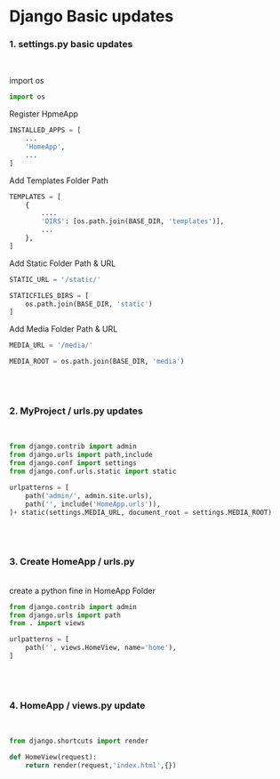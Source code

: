 # Django Basic updates
<h3>1. settings.py basic updates</h3> <br>

import os
```python
import os
```
Register HpmeApp
```python
INSTALLED_APPS = [
    ...
    'HomeApp',
    ...
]
```
Add Templates Folder Path
```python
TEMPLATES = [
    {
        ....
        'DIRS': [os.path.join(BASE_DIR, 'templates')],
        ...
    },
]
```
Add Static Folder Path & URL 
```python
STATIC_URL = '/static/'

STATICFILES_DIRS = [
    os.path.join(BASE_DIR, 'static')
]
```
Add Media Folder Path & URL 
```python
MEDIA_URL = '/media/'

MEDIA_ROOT = os.path.join(BASE_DIR, 'media')
```
<br>
<br>
<h3>2. MyProject / urls.py updates </h3><br>

```python
from django.contrib import admin
from django.urls import path,include
from django.conf import settings
from django.conf.urls.static import static

urlpatterns = [
    path('admin/', admin.site.urls),
    path('', include('HomeApp.urls')),
]+ static(settings.MEDIA_URL, document_root = settings.MEDIA_ROOT)

```
<br>
<br>
<h3>3. Create HomeApp / urls.py  </h3><br>
create a python fine in HomeApp Folder

```python
from django.contrib import admin
from django.urls import path
from . import views

urlpatterns = [
    path('', views.HomeView, name='home'),
]
```
<br>
<br>
<h3>4. HomeApp / views.py update </h3><br>

```python
from django.shortcuts import render

def HomeView(request):
    return render(request,'index.html',{})


```
